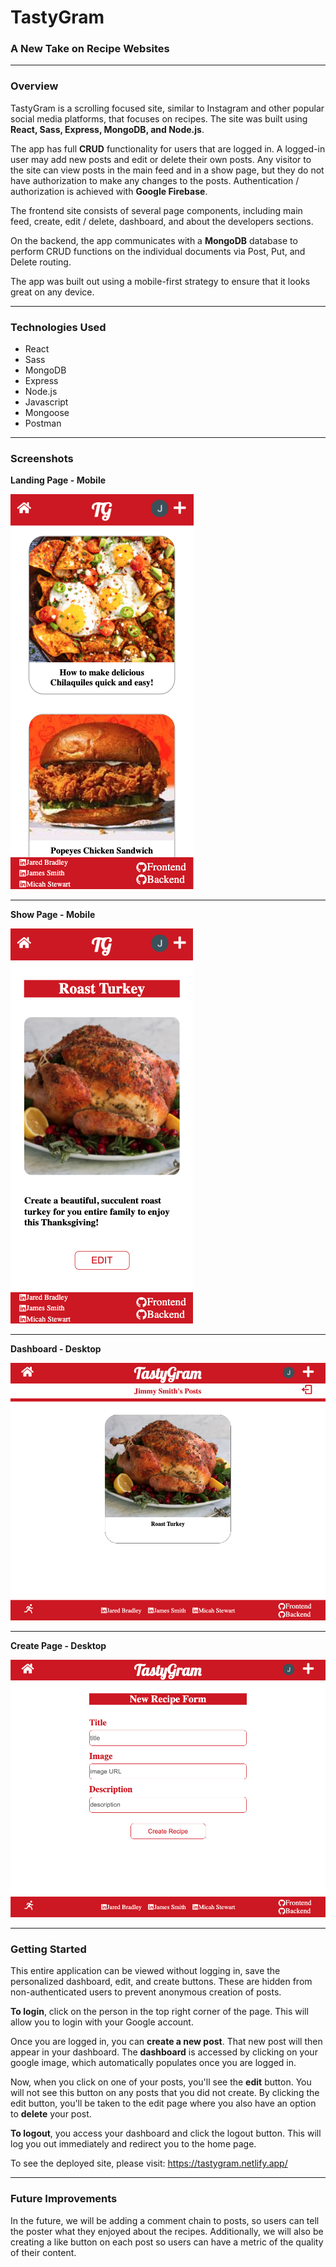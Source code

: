 # TastyGram
### A New Take on Recipe Websites
---

### Overview
TastyGram is a scrolling focused site, similar to Instagram and other popular social media platforms, that focuses on recipes. The site was built using **React, Sass, Express, MongoDB, and Node.js**.

The app has full **CRUD** functionality for users that are logged in. A logged-in user may add new posts and edit or delete their own posts. Any visitor to the site can view posts in the main feed and in a show page, but they do not have authorization to make any changes to the posts. Authentication / authorization is achieved with **Google Firebase**. 

The frontend site consists of several page components, including main feed, create, edit / delete, dashboard, and about the developers sections. 

On the backend, the app communicates with a **MongoDB** database to perform CRUD functions on the individual documents via Post, Put, and Delete routing. 

The app was built out using a mobile-first strategy to ensure that it looks great on any device. 

---

### Technologies Used
- React
- Sass
- MongoDB
- Express
- Node.js
- Javascript
- Mongoose
- Postman

---

### Screenshots

**Landing Page - Mobile**

![TastyGram-Mobile-Home-Page](TastyGramMobHome.png)

---

**Show Page - Mobile**

![TastyGram-Mobile-Show-Page](TastyGramMobTurkey.png)

---

**Dashboard - Desktop**

![TastyGram-Mobile-Show-Page](TastyGramDtDashboard.png)

---

**Create Page - Desktop**

![TastyGram-Mobile-Show-Page](TastyGramDtCreate.png)

---

### Getting Started
This entire application can be viewed without logging in, save the personalized dashboard, edit, and create buttons. These are hidden from non-authenticated users to prevent anonymous creation of posts.

**To login**, click on the person in the top right corner of the page. This will allow you to login with your Google account. 

Once you are logged in, you can **create a new post**. That new post will then appear in your dashboard. The **dashboard** is accessed by clicking on your google image, which automatically populates once you are logged in. 

Now, when you click on one of your posts, you'll see the **edit** button. You will not see this button on any posts that you did not create. By clicking the edit button, you'll be taken to the edit page where you also have an option to **delete** your post. 

**To logout**, you access your dashboard and click the logout button. This will log you out immediately and redirect you to the home page. 

To see the deployed site, please visit: https://tastygram.netlify.app/

---

### Future Improvements
In the future, we will be adding a comment chain to posts, so users can tell the poster what they enjoyed about the recipes. Additionally, we will also be creating a like button on each post so users can have a metric of the quality of their content.